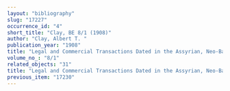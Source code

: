 ```yaml
---
layout: "bibliography"
slug: "17227"
occurrence_id: "4"
short_title: "Clay, BE 8/1 (1908)"
author: "Clay, Albert T. "
publication_year: "1908"
title: "Legal and Commercial Transactions Dated in the Assyrian, Neo-Babylonian and Persian Periods, Chiefly from Nippur. The Babylonian Expedition of The University of Pennsylvania 8/1 (Philadelphia)."
volume_no_: "8/1"
related_objects: "31"
title: "Legal and Commercial Transactions Dated in the Assyrian, Neo-Babylonian and Persian Periods, Chiefly from Nippur. The Babylonian Expedition of The University of Pennsylvania 8/1 (Philadelphia)."
previous_item: "17230"
---
```

